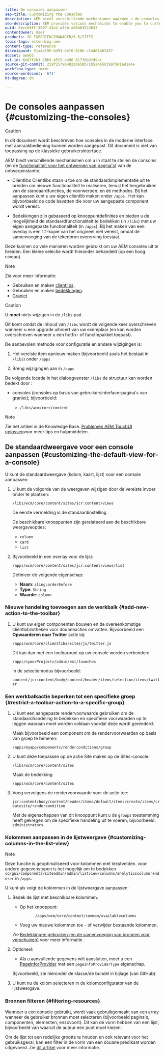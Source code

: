 ```yaml
---
title: De consoles aanpassen
seo-title: Customizing the Consoles
description: AEM biedt verschillende mechanismen waarmee u de consoles van de ontwerpinstantie kunt aanpassen
seo-description: AEM provides various mechanisms to enable you to customize the consoles of your authoring instance
uuid: 8ecce9ff-5907-41e1-af3b-a8646352d633
contentOwner: User
products: SG_EXPERIENCEMANAGER/6.5/SITES
topic-tags: extending-aem
content-type: reference
discoiquuid: 61a4e196-bd53-4ef0-816b-c14401462457
docset: aem65
exl-id: 6e67f2b3-78b9-45f2-b496-61776b9fd9cc
source-git-commit: 259f257964829b65bb71b5a46583997581a91a4e
workflow-type: tm+mt
source-wordcount: '671'
ht-degree: 0%

---
```


# De consoles aanpassen {#customizing-the-consoles}

>[!CAUTION]
>
>In dit document wordt beschreven hoe consoles in de moderne interface met aanraakbediening kunnen worden aangepast. Dit document is niet van toepassing op de klassieke gebruikersinterface.

AEM biedt verschillende mechanismen om u in staat te stellen de consoles (en de [functionaliteit voor het ontwerpen van pagina&#39;s](/help/sites-developing/customizing-page-authoring-touch.md)) van de ontwerpinstantie.

* Clientlibs Clientlibs staan u toe om de standaardimplementatie uit te breiden om nieuwe functionaliteit te realiseren, terwijl het hergebruiken van de standaardfuncties, de voorwerpen, en de methodes. Bij het aanpassen kunt u uw eigen clientlib maken onder `/apps.` Het kan bijvoorbeeld de code bevatten die voor uw aangepaste component wordt vereist.

* Bedekkingen zijn gebaseerd op knooppuntdefinities en bieden u de mogelijkheid de standaardfunctionaliteit te bedekken (in `/libs`) met uw eigen aangepaste functionaliteit (in `/apps`). Bij het maken van een overlay is een 1:1-kopie van het origineel niet vereist, omdat de samenvoeging van de tekenbron overerving toestaat.

Deze kunnen op vele manieren worden gebruikt om uw AEM consoles uit te breiden. Een kleine selectie wordt hieronder behandeld (op een hoog niveau).

>[!NOTE]
>
>Zie voor meer informatie:
>
>* Gebruiken en maken [clientlibs](/help/sites-developing/clientlibs.md).
>* Gebruiken en maken [bedekkingen](/help/sites-developing/overlays.md).
>* [Graniet](https://helpx.adobe.com/experience-manager/6-5/sites/developing/using/reference-materials/granite-ui/api/index.html)
>


>[!CAUTION]
>
>U ***moet*** niets wijzigen in de `/libs` pad.
>
>Dit komt omdat de inhoud van `/libs` wordt de volgende keer overschreven wanneer u een upgrade uitvoert van uw exemplaar (en kan worden overschreven wanneer u een hotfix- of functiepakket toepast).
>
>De aanbevolen methode voor configuratie en andere wijzigingen is:
>
>1. Het vereiste item opnieuw maken (bijvoorbeeld zoals het bestaat in `/libs`) onder `/apps`
>
>1. Breng wijzigingen aan in `/apps`
>

De volgende locatie in het dialoogvenster `/libs` de structuur kan worden bedekt door :

* consoles (consoles op basis van gebruikersinterface-pagina&#39;s van graniet); bijvoorbeeld:

   * `/libs/wcm/core/content`

>[!NOTE]
>
>Zie het artikel in de Knowledge Base. [Problemen AEM TouchUI oplossen](https://helpx.adobe.com/experience-manager/kb/troubleshooting-aem-touchui-issues.html)voor meer tips en hulpmiddelen.

## De standaardweergave voor een console aanpassen {#customizing-the-default-view-for-a-console}

U kunt de standaardweergave (kolom, kaart, lijst) voor een console aanpassen:

1. U kunt de volgorde van de weergaven wijzigen door de vereiste invoer onder te plaatsen:

   `/libs/wcm/core/content/sites/jcr:content/views`

   De eerste vermelding is de standaardinstelling.

   De beschikbare knooppunten zijn gerelateerd aan de beschikbare weergaveopties:

   * `column`
   * `card`
   * `list`

1. Bijvoorbeeld in een overlay voor de lijst:

   `/apps/wcm/core/content/sites/jcr:content/views/list`

   Definieer de volgende eigenschap:

   * **Naam**: `sling:orderBefore`
   * **Type**: `String`
   * **Waarde**: `column`

### Nieuwe handeling toevoegen aan de werkbalk {#add-new-action-to-the-toolbar}

1. U kunt uw eigen componenten bouwen en de overeenkomstige cliëntbibliotheken voor douaneacties omvatten. Bijvoorbeeld een **Opwaarderen naar Twitter** actie bij:

   `/apps/wcm/core/clientlibs/sites/js/twitter.js`

   Dit kan dan met een toolbarpunt op uw console worden verbonden:

   `/apps/<yourProject>/admin/ext/launches`

   In de selectiemodus bijvoorbeeld:

   `content/jcr:content/body/content/header/items/selection/items/twitter`

### Een werkbalkactie beperken tot een specifieke groep {#restrict-a-toolbar-action-to-a-specific-group}

1. U kunt een aangepaste rendervoorwaarde gebruiken om de standaardhandeling te bedekken en specifieke voorwaarden op te leggen waaraan moet worden voldaan voordat deze wordt gerenderd.

   Maak bijvoorbeeld een component om de rendervoorwaarden op basis van groep te beheren:

   `/apps/myapp/components/renderconditions/group`

1. U kunt deze toepassen op de actie Site maken op de Sites-console:

   `/libs/wcm/core/content/sites`

   Maak de bedekking:

   `/apps/wcm/core/content/sites`

1. Voeg vervolgens de rendervoorwaarde voor de actie toe:

   `jcr:content/body/content/header/items/default/items/create/items/createsite/rendercondition`

   Met de eigenschappen van dit knooppunt kunt u de `groups` toestemming heeft gekregen om de specifieke handeling uit te voeren; bijvoorbeeld: `administrators`

### Kolommen aanpassen in de lijstweergave {#customizing-columns-in-the-list-view}

>[!NOTE]
>
>Deze functie is geoptimaliseerd voor kolommen met tekstvelden. voor andere gegevenstypen is het mogelijk om te bedekken `cq/gui/components/siteadmin/admin/listview/columns/analyticscolumnrenderer` in `/apps`.

U kunt als volgt de kolommen in de lijstweergave aanpassen:

1. Bedek de lijst met beschikbare kolommen.

   * Op het knooppunt:

     ```
            /apps/wcm/core/content/common/availablecolumns
     ```

   * Voeg uw nieuwe kolommen toe - of verwijder bestaande kolommen.

   Zie [Bedekkingen gebruiken (en de samenvoeging van bronnen voor verschuiven)](/help/sites-developing/overlays.md) voor meer informatie .

1. Optioneel:

   * Als u aanvullende gegevens wilt aansluiten, moet u een [PageInforProvider](https://helpx.adobe.com/experience-manager/6-5/sites/developing/using/reference-materials/javadoc/com/day/cq/wcm/api/PageInfoProvider.html) met een
     `pageInfoProviderType` eigenschap.

   Bijvoorbeeld, zie hieronder de klasse/de bundel in bijlage (van GitHub).

1. U kunt nu de kolom selecteren in de kolomconfigurator van de lijstweergave.

### Bronnen filteren {#filtering-resources}

Wanneer u een console gebruikt, wordt vaak gebruikgemaakt van een array wanneer de gebruiker bronnen moet selecteren (bijvoorbeeld pagina&#39;s, componenten, elementen, enzovoort). Dit kan de vorm hebben van een lijst, bijvoorbeeld van waaruit de auteur een punt moet kiezen.

Om de lijst tot een redelijke grootte te houden en ook relevant voor het gebruiksgeval, kan een filter in de vorm van een douane predikaat worden uitgevoerd. Zie [dit artikel](/help/sites-developing/customizing-page-authoring-touch.md#filtering-resources) voor meer informatie.
